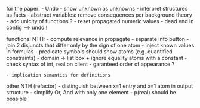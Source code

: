 
for the paper:
    - Undo
    - show unknown as unknowns
    - interpret structures as facts
    - abstract variables: remove consequences per background theory
    - add unicity of functions ?
    - reset propagated numeric values
    - dead end in config --> undo !

functional NTH:
    - compute relevance in propagate
    - separate info button
    - join 2 disjuncts that differ only by the sign of one atom
    - inject known values in formulas
    - predicate symbols should show atoms (e.g. quantified constraints)
    - domain -> list box + ignore equality atoms with a constant
    - check syntax of int, real on client
    - garanteed order of appearance ?

    - implication semantics for definitions

other NTH (refactor)
    - distinguish between x=1 entry and x=1 atom in output structure
    - simplify Or, And with only one element
    - p(real) should be possible